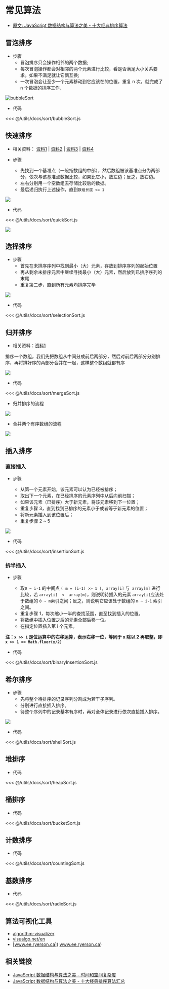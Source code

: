 # 常见算法

- [原文: JavaScript 数据结构与算法之美 - 十大经典排序算法](https://juejin.im/post/5d3ea9a4e51d4561f060cd2d)

## 冒泡排序

- 步骤
  - 冒泡排序只会操作相邻的两个数据;
  - 每次冒泡操作都会对相邻的两个元素进行比较，看是否满足大小关系要求。如果不满足就让它俩互换;
  - 一次冒泡会让至少一个元素移动到它应该在的位置，重复 n 次，就完成了 n 个数据的排序工作.

![bubbleSort](https://gitee.com/cxyz/imgbed/raw/img/img/bubbleSortArray.gif)

- 代码

<CodeBlock>

<<< @/utils/docs/sort/bubbleSort.js

</CodeBlock>

## 快速排序

- 相关资料： [资料1](https://gist.github.com/ideawu/a114679bb8f0a94452d462ae14b7c977) | [资料2](https://www.jianshu.com/p/34209c493a79) | [资料3](http://data.biancheng.net/view/117.html) | [资料4](http://data.biancheng.net/view/117.html)

- 步骤
  - 先找到一个基准点（一般指数组的中部），然后数组被该基准点分为两部分，依次与该基准点数据比较，如果比它小，放左边；反之，放右边。
  - 左右分别用一个空数组去存储比较后的数据。
  - 最后递归执行上述操作，直到`数组长度 <= 1`

![](https://gitee.com/cxyz/imgbed/raw/img/img/quickSort.gif)

- 代码

<CodeBlock>

<<< @/utils/docs/sort/quickSort.js

</CodeBlock>

![](https://gitee.com/cxyz/imgbed/raw/img/img/1566284985210.png)

## 选择排序

- 步骤
  - 首先在未排序序列中找到最小（大）元素，存放到排序序列的起始位置
  - 再从剩余未排序元素中继续寻找最小（大）元素，然后放到已排序序列的末尾
  - 重复第二步，直到所有元素均排序完毕

![](https://gitee.com/cxyz/imgbed/raw/img/img/selectionSort.gif)

- 代码

<CodeBlock>

<<< @/utils/docs/sort/selectionSort.js

</CodeBlock>

## 归并排序

- 相关资料：[资料1](https://www.jianshu.com/p/33cffa1ce613)

排序一个数组，我们先把数组从中间分成前后两部分，然后对前后两部分分别排序，再将排好序的两部分合并在一起，这样整个数组就都有序

![](https://gitee.com/cxyz/imgbed/raw/img/img/mergeSort.gif)

- 代码

<CodeBlock>

<<< @/utils/docs/sort/mergeSort.js

</CodeBlock>

- 归并排序的流程

![](https://gitee.com/cxyz/imgbed/raw/img/img/mergeSort20190819151306.png)

- 合并两个有序数组的流程

![](https://gitee.com/cxyz/imgbed/raw/img/img/mergeSort20190819151517.png)



## 插入排序

### 直接插入

- 步骤

  - 从第一个元素开始，该元素可以认为已经被排序；
  - 取出下一个元素，在已经排序的元素序列中从后向前扫描；
  - 如果该元素（已排序）大于新元素，将该元素移到下一位置；
  - 重复步骤 3，直到找到已排序的元素小于或者等于新元素的位置；
  - 将新元素插入到该位置后；
  - 重复步骤 2 ~ 5

![](https://gitee.com/cxyz/imgbed/raw/img/img/insertionSort.gif)

- 代码

<CodeBlock>

<<< @/utils/docs/sort/insertionSort.js

</CodeBlock>

### 拆半插入

- 步骤

  - 取`0 ~ i-1` 的中间点 `( m = (i-1) >> 1 )`，`array[i]` 与` array[m]` 进行比较，若 `array[i]  <  array[m]`，则说明待插入的元素 `array[i]`应该处于数组的 `0 ~ m`索引之间；反之，则说明它应该处于数组的 `m ~ i-1` 索引之间。
  - 重复步骤 1，每次缩小一半的查找范围，直至找到插入的位置。
  - 将数组中插入位置之后的元素全部后移一位。
  - 在指定位置插入第 i 个元素。

**注：`x >> 1` 是位运算中的右移运算，表示右移一位，等同于 x 除以 2 再取整，即 `x >> 1 == Math.floor(x/2)`**

- 代码

<CodeBlock>

<<< @/utils/docs/sort/binaryInsertionSort.js

</CodeBlock>

## 希尔排序

- 步骤
  - 先将整个待排序的记录序列分割成为若干子序列。
  - 分别进行直接插入排序。
  - 待整个序列中的记录基本有序时，再对全体记录进行依次直接插入排序。

![](~@assets/image/shellSort.gif)

- 代码

<CodeBlock>

<<< @/utils/docs/sort/shellSort.js

</CodeBlock>

## 堆排序

- 代码

<CodeBlock>

<<< @/utils/docs/sort/heapSort.js

</CodeBlock>

## 桶排序

- 代码

<CodeBlock>

<<< @/utils/docs/sort/bucketSort.js

</CodeBlock>

## 计数排序

- 代码

<CodeBlock>

<<< @/utils/docs/sort/countingSort.js

</CodeBlock>

## 基数排序

- 代码

<CodeBlock>

<<< @/utils/docs/sort/radixSort.js

</CodeBlock>

## 算法可视化工具

- [algorithm-visualizer](https://github.com/algorithm-visualizer/algorithm-visualizer)
- [visualgo.net/en](https://visualgo.net/en)
- [www.ee.ryerson.ca]( www.ee.ryerson.ca)

## 相关链接

- [JavaScript 数据结构与算法之美 - 时间和空间复杂度](https://juejin.im/post/5cf37b6d6fb9a07eb15d3e88)
- [JavaScript 数据结构与算法之美 - 十大经典排序算法汇总](https://juejin.im/post/5d3ea9a4e51d4561f060cd2d)
